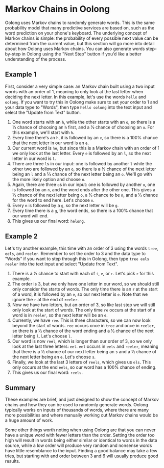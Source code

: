 # Markov Chains in Oolong

Oolong uses Markov chains to randomly generate words. This is the same probability model that many predictive services are based on, such as the word prediction on your phone's keyboard. The underlying concept of Markov chains is simple: the probability of every possible next value can be determined from the current value, but this section will go more into detail about how Oolong uses Markov chains. You can also generate words step-by-step in Oolong using the "Next Step" button if you'd like a better understanding of the process.

## Example 1

First, consider a very simple case: an Markov chain built using a two input words with an order of 1, meaning to only look at the last letter when deciding the next letter. In this example, let's use the words `hello` and `oolong`. If you want to try this in Oolong make sure to set your order to 1 and your data type to "Words", then type `hello oolong` into the text input and select the "Update from Text" button.

1. One word starts with an `h`, while the other starts with an `o`, so there is a 1⁄2 chance of choosing an `h` first, and a 1⁄2 chance of choosing an `o`. For this example, we'll start with `h`.
2. Every time there's an `h`, it is followed by an `e`, so there is a 100% chance that the next letter in our word is an `e`.
3. Our current word is `he`, but since this is a Markov chain with an order of 1 we only look at the last letter. Every `e` is followed by an `l`, so the next letter in our word is `l`.
4. There are three `l`s in our input: one is followed by another `l` while the other two are followed by an `o`, so there is a 1⁄3 chance of the next letter being an `l` and a 2⁄3 chance of the next letter being an `o`. We'll go with the more likely option and choose `o`.
5. Again, there are three `o`s in our input: one is followed by another `o`, one is followed by an `n`, and the word ends after the other one. This gives a 1⁄3 chance of the next letter being `o`, a 1⁄3 chance to be `n`, and a 1⁄3 chance for the word to end here. Let's choose `n`.
6. Every `n` is followed by a `g`, so the next letter will be `g`.
7. Every time there is a `g`, the word ends, so there is a 100% chance that our word will end.
8. This gives us our final word: `helong`.

## Example 2

Let's try another example, this time with an order of 3 using the words `tree`, `eels`, and `reeler`. Remember to set the order to 3 and the data type to "Words" if you want to step through this in Oolong, then type `tree eels reeler` into the text input and select "Update from Text".

1. There is a 1⁄3 chance to start with each of `t`, `e`, or `r`. Let's pick `r` for this example.
2. The order is 3, but we only have one letter in our word, so we should still only consider the starts of words. The only time there is an `r` at the start of a word, it is followed by an `e`, so our next letter is `e`. Note that we ignore the `r` at the end of `reeler`.
3. Now we have two letters, but an order of 3, so like last step we will still only look at the start of words. The only time `re` occurs at the start of a word is in `reeler`, so the next letter will be an `e`.
4. Currently, we have `ree`. This is three characters, so we can now look beyond the start of words. `ree` occurs once in `tree` and once in `reeler`, so there is a 1⁄2 chance of the word ending and a 1⁄2 chance of the next letter being `l`. Let's choose `l`.
5. Our word is now `reel`, which is longer than our order of 3, so we only look at the last three letters: `eel`. `eel` occurs in `eels` and `reeler`, meaning that there is a 1⁄2 chance of our next letter being an `s` and a 1⁄2 chance of the next letter being an `e`. Let's choose `s`.
6. Finally, we look at the last 3 letters of `reels`, which gives us `els`. This only occurs at the end `eels`, so our word has a 100% chance of ending.
7. This gives us our final word: `reels`.

## Summary

These examples are brief, and just designed to show the concept of Markov chains and how they can be used to randomly generate words. Oolong typically works on inputs of thousands of words, where there are many more possibilities and where manually working out Markov chains would be a huge amount of work.

Some other things worth noting when using Oolong are that you can never have a unique word with fewer letters than the order. Setting the order too high will result in words being either similar or identical to words in the data source, while a low order will produce very random and nonsense words have little resemblance to the input. Finding a good balance may take a few tries, but starting with and order between 3 and 6 will usually produce good results.
